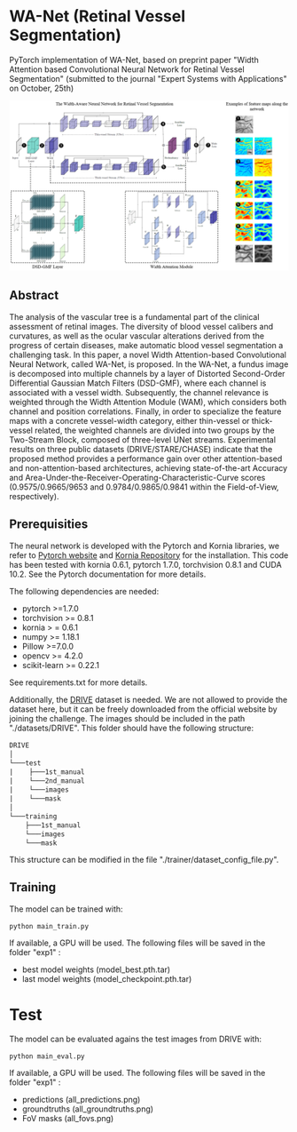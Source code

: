 # WA-Net (Retinal Vessel Segmentation)
PyTorch implementation of WA-Net, based on preprint paper "Width Attention based Convolutional Neural Network for Retinal Vessel Segmentation" (submitted to the journal "Expert Systems with Applications" on October, 25th)

![](figures/graphical_abstract.png)

## Abstract

The analysis of the vascular tree is a fundamental part of the clinical assessment of retinal images. The diversity of blood vessel calibers and curvatures, as well as the ocular vascular alterations derived from the progress of certain diseases, make automatic blood vessel segmentation a challenging task. In this paper, a novel Width Attention-based Convolutional Neural Network, called WA-Net, is proposed. 
In the WA-Net, a fundus image is decomposed into multiple channels by a layer of Distorted Second-Order Differential Gaussian Match Filters (DSD-GMF), where each channel is associated with a vessel width. Subsequently, the channel relevance is weighted through the Width Attention Module (WAM), which considers both channel and position correlations. Finally, in order to specialize the feature maps with a concrete vessel-width category, either thin-vessel or thick-vessel related, the weighted channels are divided into two groups by the Two-Stream Block, composed of three-level UNet streams.
Experimental results on three public datasets (DRIVE/STARE/CHASE) indicate that the proposed method provides a performance gain over other attention-based and non-attention-based architectures, achieving state-of-the-art Accuracy and Area-Under-the-Receiver-Operating-Characteristic-Curve scores (0.9575/0.9665/9653 and 0.9784/0.9865/0.9841 within the Field-of-View, respectively). 

## Prerequisities
The neural network is developed with the Pytorch and Kornia libraries, we refer to [Pytorch website](https://pytorch.org/) and [Kornia Repository](https://github.com/kornia/kornia) for the installation.
This code has been tested with kornia 0.6.1, pytorch 1.7.0, torchvision 0.8.1 and CUDA 10.2. See the Pytorch documentation for more details.

The following dependencies are needed:
- pytorch >=1.7.0
- torchvision >= 0.8.1
- kornia > = 0.6.1
- numpy >= 1.18.1
- Pillow >=7.0.0
- opencv >= 4.2.0
- scikit-learn >= 0.22.1

See requirements.txt for more details.

Additionally, the [DRIVE](https://drive.grand-challenge.org/) dataset is needed.  We are not allowed to provide the dataset here, but it can be freely downloaded from the official website by joining the challenge. 
The images should be included in the path "./datasets/DRIVE". This folder should have the following structure:

```
DRIVE
│
└───test
|    ├───1st_manual
|    └───2nd_manual
|    └───images
|    └───mask
│
└───training
    ├───1st_manual
    └───images
    └───mask
```

This structure can be modified in the file "./trainer/dataset_config_file.py".

## Training

The model can be trained with:

```
python main_train.py
```

If available, a GPU will be used. The following files will be saved in the folder "exp1" :
- best model weights (model_best.pth.tar)
- last model weights (model_checkpoint.pth.tar)

# Test

The model can be evaluated agains the test images from DRIVE with:

```
python main_eval.py
```

If available, a GPU will be used. The following files will be saved in the folder "exp1" :
- predictions (all_predictions.png)
- groundtruths (all_groundtruths.png)
- FoV masks (all_fovs.png)

